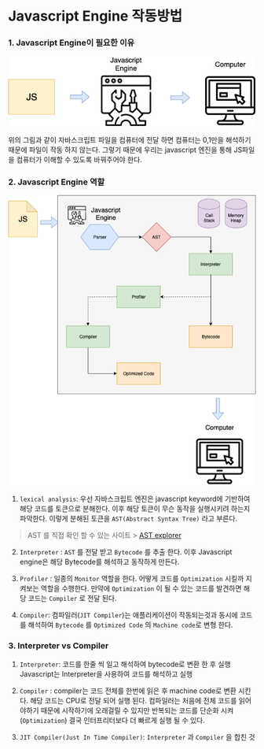 # Javascript Engine 작동방법



### 1. Javascript Engine이 필요한 이유

![javascript engine](https://raw.githubusercontent.com/Mia-jeong/TodayILearned/master/img/javascript/javascript-engine.png)

위의 그림과 같이 자바스크립트 파일을 컴퓨터에 전달 하면 컴퓨터는 0,1만을 해석하기 때문에 파일이 작동 하지 않는다. 그렇기 때문에 우리는 javascript 엔진을 통해 JS파일을 컴퓨터가 이해할 수 있도록 바꿔주어야 한다.



### 2. Javascript Engine 역할

![how javascript engine works](https://raw.githubusercontent.com/Mia-jeong/TodayILearned/master/img/javascript/javascript-engine-works.png)

1) `lexical analysis`: 우선 자바스크립트 엔진은 javascript keyword에 기반하여 해당 코드를 토큰으로 분해한다. 이후 해당 토큰이 무슨 동작을 실행시키려 하는지 파악한다. 이렇게 분해된 토큰을 `AST(Abstract Syntax Tree)` 라고 부른다.

> AST 를 직접 확인 할 수 있는 사이트 > [AST explorer](https://astexplorer.net/)

2) `Interpreter` : `AST` 를 전달 받고 `Bytecode` 를 추출 한다. 이후 Javascript engine은 해당 Bytecode를 해석하고 동작하게 만든다. 

3) `Profiler` : 일종의 `Monitor` 역할을 한다. 어떻게 코드를 `Optimization` 시킬까 지켜보는 역할을 수행한다. 만약에 `Optimization` 이 될 수 있는 코드를 발견하면 해당 코드는 `Compiler` 로 전달 된다.

4) `Compiler`: 컴파일러(`JIT Compiler`)는 애플리케이션이 작동되는것과 동시에 코드를 해석하여 `Bytecode` 를  `Optimized Code` 의 `Machine code`로 변형 한다.

### 3. Interpreter vs Compiler

1) `Interpreter`: 코드를 한줄 씩 일고 해석하여 bytecode로 변환 한 후 실행 Javascript는 Interpreter을 사용하여 코드를 해석하고 실행

2) `Compiler` : compiler는 코드 전체를 한번에 읽은 후 machine code로 변환 시킨다. 해당 코드는 CPU로 전달 되어 실행 된다. 컴파일러는 처음에 전체 코드를 읽어야하기 때문에 시작하기에 오래걸릴 수 있지만 반복되는 코드를 단순화 시켜(`Optimization`) 결국 인터프리터보다 더 빠르게 실행 될 수 있다.

3) `JIT Compiler(Just In Time Compiler)`: `Interpreter` 과 `Compiler` 을 합친 것